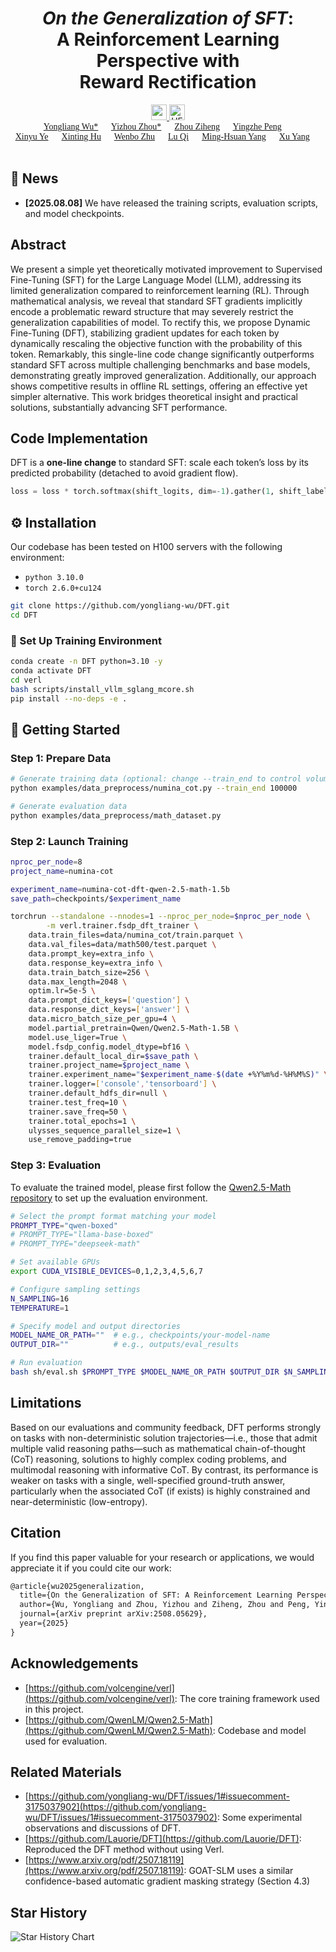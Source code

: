 
<div align="center">

# *On the Generalization of SFT*: <br>A Reinforcement Learning Perspective with <br>Reward Rectification


<a href="http://arxiv.org/abs/2508.05629" target="_blank">
    <img alt="arXiv" src="https://img.shields.io/badge/arXiv-DFT-red?logo=arxiv" height="25" />
</a>

<a href="https://huggingface.co/collections/Liang0223/dft-6892da5e421a56a8deb48c9f" target="_blank">
    <img alt="HF Model: Cambrian-1" src="https://img.shields.io/badge/%F0%9F%A4%97%20_Huggingface-Models-ffc107?color=ffc107&logoColor=white" height="25" />
</a>

<div style="font-family: charter; text-align: center; margin: 0 auto;">
                    <a href="https://yongliang-wu.github.io/" class="author-link" target="_blank">Yongliang Wu*</a> &emsp;
                    <a href="https://scholar.google.com/citations?user=dHBNmSkAAAAJ" class="author-link" target="_blank">Yizhou Zhou*</a> &emsp;
                    <a href="https://scholar.google.com/citations?user=IH2wK1cAAAAJ" class="author-link" target="_blank">Zhou Ziheng</a> &emsp;
                    <a href="https://github.com/ForJadeForest" class="author-link" target="_blank">Yingzhe Peng</a> &emsp;
                    <br>
                    <a href="https://scholar.google.com/citations?user=fdwhd9gAAAAJ" class="author-link" target="_blank">Xinyu Ye</a> &emsp;
                    <a href="https://joyhuyy1412.github.io/" class="author-link" target="_blank">Xinting Hu</a> &emsp;
                    <a href="https://scholar.google.com/citations?user=z_4-QfQAAAAJ" class="author-link" target="_blank">Wenbo Zhu</a> &emsp;
                    <a href="http://luqi.info/" class="author-link" target="_blank">Lu Qi</a> &emsp;
                    <a href="https://faculty.ucmerced.edu/mhyang/" class="author-link" target="_blank">Ming-Hsuan Yang</a> &emsp;
                    <a href="https://yxpalmweb.github.io/" class="author-link" target="_blank">Xu Yang</a> &emsp;
</div>

<br>
</div>

## 📰 News

* **\[2025.08.08]** We have released the training scripts, evaluation scripts, and model checkpoints.

## Abstract
We present a simple yet theoretically motivated improvement to Supervised Fine-Tuning (SFT) for the Large Language Model (LLM), addressing its limited generalization compared to reinforcement learning (RL). Through mathematical analysis, we reveal that standard SFT gradients implicitly encode a problematic reward structure that may severely restrict the generalization capabilities of model. To rectify this, we propose Dynamic Fine-Tuning (DFT), stabilizing gradient updates for each token by dynamically rescaling the objective function with the probability of this token. Remarkably, this single-line code change significantly outperforms standard SFT across multiple challenging benchmarks and base models, demonstrating greatly improved generalization. Additionally, our approach shows competitive results in offline RL settings, offering an effective yet simpler alternative. This work bridges theoretical insight and practical solutions, substantially advancing SFT performance.

## Code Implementation
DFT is a **one-line change** to standard SFT: scale each token’s loss by its predicted probability (detached to avoid gradient flow).

```python
loss = loss * torch.softmax(shift_logits, dim=-1).gather(1, shift_labels.unsqueeze(-1)).squeeze(-1).detach()
```

## ⚙️ Installation

Our codebase has been tested on H100 servers with the following environment:

* `python 3.10.0`
* `torch 2.6.0+cu124`

```bash
git clone https://github.com/yongliang-wu/DFT.git
cd DFT
```

### 🔧 Set Up Training Environment

```bash
conda create -n DFT python=3.10 -y
conda activate DFT
cd verl
bash scripts/install_vllm_sglang_mcore.sh
pip install --no-deps -e .
```

## 🚀 Getting Started

### Step 1: Prepare Data

```bash
# Generate training data (optional: change --train_end to control volume)
python examples/data_preprocess/numina_cot.py --train_end 100000

# Generate evaluation data
python examples/data_preprocess/math_dataset.py
```

### Step 2: Launch Training

```bash
nproc_per_node=8
project_name=numina-cot

experiment_name=numina-cot-dft-qwen-2.5-math-1.5b
save_path=checkpoints/$experiment_name

torchrun --standalone --nnodes=1 --nproc_per_node=$nproc_per_node \
        -m verl.trainer.fsdp_dft_trainer \
    data.train_files=data/numina_cot/train.parquet \
    data.val_files=data/math500/test.parquet \
    data.prompt_key=extra_info \
    data.response_key=extra_info \
    data.train_batch_size=256 \ 
    data.max_length=2048 \
    optim.lr=5e-5 \
    data.prompt_dict_keys=['question'] \
    data.response_dict_keys=['answer'] \
    data.micro_batch_size_per_gpu=4 \
    model.partial_pretrain=Qwen/Qwen2.5-Math-1.5B \
    model.use_liger=True \
    model.fsdp_config.model_dtype=bf16 \
    trainer.default_local_dir=$save_path \
    trainer.project_name=$project_name \
    trainer.experiment_name="$experiment_name-$(date +%Y%m%d-%H%M%S)" \
    trainer.logger=['console','tensorboard'] \
    trainer.default_hdfs_dir=null \
    trainer.test_freq=10 \
    trainer.save_freq=50 \
    trainer.total_epochs=1 \
    ulysses_sequence_parallel_size=1 \
    use_remove_padding=true
```

### Step 3: Evaluation

To evaluate the trained model, please first follow the [Qwen2.5-Math repository](https://github.com/QwenLM/Qwen2.5-Math) to set up the evaluation environment.

```bash
# Select the prompt format matching your model
PROMPT_TYPE="qwen-boxed"
# PROMPT_TYPE="llama-base-boxed"
# PROMPT_TYPE="deepseek-math"

# Set available GPUs
export CUDA_VISIBLE_DEVICES=0,1,2,3,4,5,6,7

# Configure sampling settings
N_SAMPLING=16
TEMPERATURE=1

# Specify model and output directories
MODEL_NAME_OR_PATH=""  # e.g., checkpoints/your-model-name
OUTPUT_DIR=""          # e.g., outputs/eval_results

# Run evaluation
bash sh/eval.sh $PROMPT_TYPE $MODEL_NAME_OR_PATH $OUTPUT_DIR $N_SAMPLING $TEMPERATURE
```

## Limitations
Based on our evaluations and community feedback, DFT performs strongly on tasks with non-deterministic solution trajectories—i.e., those that admit multiple valid reasoning paths—such as mathematical chain-of-thought (CoT) reasoning, solutions to highly complex coding problems, and multimodal reasoning with informative CoT. By contrast, its performance is weaker on tasks with a single, well-specified ground-truth answer, particularly when the associated CoT (if exists) is highly constrained and near-deterministic (low-entropy).

## Citation
If you find this paper valuable for your research or applications, we would appreciate it if you could cite our work:
```latex
@article{wu2025generalization,
  title={On the Generalization of SFT: A Reinforcement Learning Perspective with Reward Rectification},
  author={Wu, Yongliang and Zhou, Yizhou and Ziheng, Zhou and Peng, Yingzhe and Ye, Xinyu and Hu, Xinting and Zhu, Wenbo and Qi, Lu and Yang, Ming-Hsuan and Yang, Xu},
  journal={arXiv preprint arXiv:2508.05629},
  year={2025}
}
```

## Acknowledgements
* [https://github.com/volcengine/verl](https://github.com/volcengine/verl): The core training framework used in this project.
* [https://github.com/QwenLM/Qwen2.5-Math](https://github.com/QwenLM/Qwen2.5-Math): Codebase and model used for evaluation.

## Related Materials
* [https://github.com/yongliang-wu/DFT/issues/1#issuecomment-3175037902](https://github.com/yongliang-wu/DFT/issues/1#issuecomment-3175037902): Some experimental observations and discussions of DFT.
* [https://github.com/Lauorie/DFT](https://github.com/Lauorie/DFT): Reproduced the DFT method without using Verl.
* [https://www.arxiv.org/pdf/2507.18119](https://www.arxiv.org/pdf/2507.18119): GOAT-SLM uses a similar confidence-based automatic gradient masking strategy (Section 4.3)

## Star History

![Star History Chart](https://api.star-history.com/svg?repos=yongliang-wu/DFT&type=Date)
